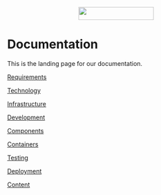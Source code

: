 <p align="center">
  <img src="https://www.komododigital.co.uk/static/media/logo.50a4b652.svg" height="30" width="174">
</p>

# Documentation

This is the landing page for our documentation.

[Requirements](requirements.md)

[Technology](technology.md)

[Infrastructure](infrastructure.md)

[Development](development.md)

[Components](components.md)

[Containers](containers.md)

[Testing](testing.md)

[Deployment](deployment.md)

[Content](content.md)